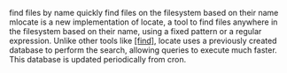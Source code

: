 find files by name
quickly find files on the filesystem based on their name
 mlocate is a new implementation of locate, a tool to find files
 anywhere in the filesystem based on their name, using a fixed pattern
 or a regular expression. Unlike other tools like [[find]](1), locate uses
 a previously created database to perform the search, allowing queries
 to execute much faster. This database is updated periodically from
 cron.

